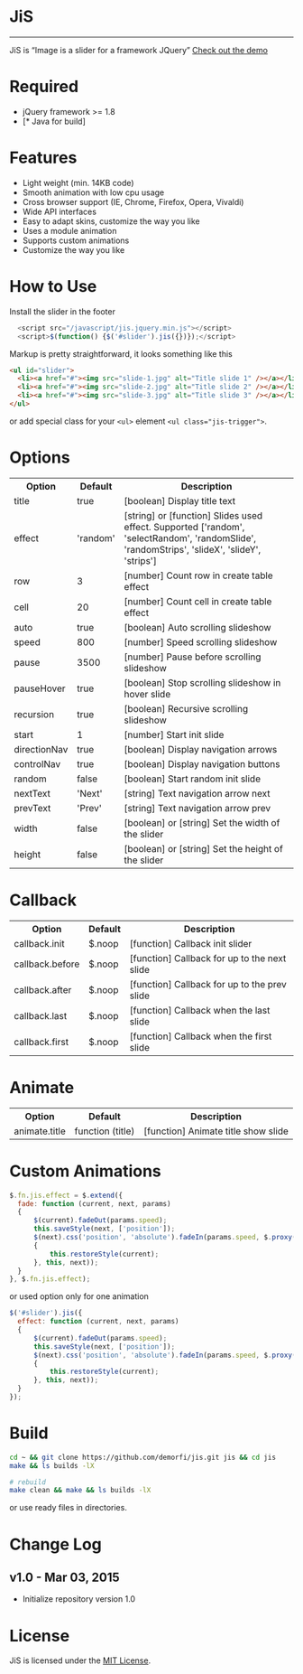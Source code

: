 # JiS
-------
JiS is “Image is a slider for a framework JQuery” [Check out the demo](http://demorfi.github.com/jis/)

Required
========
* jQuery framework >= 1.8
* [* Java for build]

Features
========
* Light weight (min. 14KB code)
* Smooth animation with low cpu usage
* Cross browser support (IE, Chrome, Firefox, Opera, Vivaldi)
* Wide API interfaces
* Easy to adapt skins, customize the way you like
* Uses a module animation
* Supports custom animations
* Customize the way you like

How to Use
==========

Install the slider in the footer
```javascript
  <script src="/javascript/jis.jquery.min.js"></script>
  <script>$(function() {$('#slider').jis({})});</script>
```

Markup is pretty straightforward, it looks something like this
``` html
<ul id="slider">
  <li><a href="#"><img src="slide-1.jpg" alt="Title slide 1" /></a></li>
  <li><a href="#"><img src="slide-2.jpg" alt="Title slide 2" /></a></li>
  <li><a href="#"><img src="slide-3.jpg" alt="Title slide 3" /></a></li>
</ul>
```

or add special class for your `<ul>` element `<ul class="jis-trigger">`.

Options
=======
<table>
  <tr>
    <th>Option</th>
    <th>Default</th>
    <th>Description</th>
  </tr>
  <tr>
    <td>title</td>
    <td>true</td>
    <td>[boolean] Display title text</td>
  </tr>
  <tr>
    <td>effect</td>
    <td>'random'</td>
    <td>[string] or [function] Slides used effect. Supported ['random', 'selectRandom', 'randomSlide', 'randomStrips', 'slideX', 'slideY', 'strips']</td>
  </tr>
  <tr>
    <td>row</td>
    <td>3</td>
    <td>[number] Count row in create table effect</td>
  </tr>
  <tr>
    <td>cell</td>
    <td>20</td>
    <td>[number] Count cell in create table effect</td>
  </tr>
  <tr>
    <td>auto</td>
    <td>true</td>
    <td>[boolean] Auto scrolling slideshow</td>
  </tr>
  <tr>
    <td>speed</td>
    <td>800</td>
    <td>[number] Speed scrolling slideshow</td>
  </tr>
  <tr>
    <td>pause</td>
    <td>3500</td>
    <td>[number] Pause before scrolling slideshow</td>
  </tr>
  <tr>
    <td>pauseHover</td>
    <td>true</td>
    <td>[boolean] Stop scrolling slideshow in hover slide</td>
  </tr>
  <tr>
    <td>recursion</td>
    <td>true</td>
    <td>[boolean] Recursive scrolling slideshow</td>
  </tr>
  <tr>
    <td>start</td>
    <td>1</td>
    <td>[number] Start init slide</td>
  </tr>
  <tr>
    <td>directionNav</td>
    <td>true</td>
    <td>[boolean] Display navigation arrows</td>
  </tr>
  <tr>
    <td>controlNav</td>
    <td>true</td>
    <td>[boolean] Display navigation buttons</td>
  </tr>
  <tr>
    <td>random</td>
    <td>false</td>
    <td>[boolean] Start random init slide</td>
  </tr>
  <tr>
    <td>nextText</td>
    <td>'Next'</td>
    <td>[string] Text navigation arrow next</td>
  </tr>
  <tr>
    <td>prevText</td>
    <td>'Prev'</td>
    <td>[string] Text navigation arrow prev</td>
  </tr>
  <tr>
    <td>width</td>
    <td>false</td>
    <td>[boolean] or [string] Set the width of the slider</td>
  </tr>
  <tr>
    <td>height</td>
    <td>false</td>
    <td>[boolean] or [string] Set the height of the slider</td>
  </tr>
</table>

Callback
========
<table>
  <tr>
    <th>Option</th>
    <th>Default</th>
    <th>Description</th>
  </tr>
  <tr>
    <td>callback.init</td>
    <td>$.noop</td>
    <td>[function] Callback init slider</td>
  </tr>
  <tr>
    <td>callback.before</td>
    <td>$.noop</td>
    <td>[function] Callback for up to the next slide</td>
  </tr>
  <tr>
    <td>callback.after</td>
    <td>$.noop</td>
    <td>[function] Callback for up to the prev slide</td>
  </tr>
  <tr>
    <td>callback.last</td>
    <td>$.noop</td>
    <td>[function] Callback when the last slide</td>
  </tr>
  <tr>
    <td>callback.first</td>
    <td>$.noop</td>
    <td>[function] Callback when the first slide</td>
  </tr>
</table>

Animate
=======
<table>
  <tr>
    <th>Option</th>
    <th>Default</th>
    <th>Description</th>
  </tr>
  <tr>
    <td>animate.title</td>
    <td>function (title)</td>
    <td>[function] Animate title show slide</td>
  </tr>
</table>

Custom Animations
=================
```javascript
$.fn.jis.effect = $.extend({
  fade: function (current, next, params)
  {
      $(current).fadeOut(params.speed);
      this.saveStyle(next, ['position']);
      $(next).css('position', 'absolute').fadeIn(params.speed, $.proxy(function (current)
      {
          this.restoreStyle(current);
      }, this, next));
  }
}, $.fn.jis.effect);
```

or used option only for one animation

```javascript
$('#slider').jis({
  effect: function (current, next, params)
  {
      $(current).fadeOut(params.speed);
      this.saveStyle(next, ['position']);
      $(next).css('position', 'absolute').fadeIn(params.speed, $.proxy(function (current)
      {
          this.restoreStyle(current);
      }, this, next));
  }
});
```

Build
=====
```bash
cd ~ && git clone https://github.com/demorfi/jis.git jis && cd jis
make && ls builds -lX

# rebuild
make clean && make && ls builds -lX
```

or use ready files in directories.

Change Log
==========
v1.0 - Mar 03, 2015
--------------------
 * Initialize repository version 1.0

License
=======
JiS is licensed under the [MIT License](http://www.opensource.org/licenses/mit-license.php).
